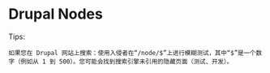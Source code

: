 # Drupal Nodes

Tips:

```
如果您在 Drupal 网站上搜索：使用入侵者在“/node/$”上进行模糊测试，其中“$”是一个数字（例如从 1 到 500）。您可能会找到搜索引擎未引用的隐藏页面（测试、开发）。
```



